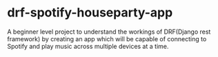 # drf-spotify-houseparty-app
A beginner level project to understand the workings of DRF(Django rest framework) by creating an app which will be capable of connecting to Spotify and play music across multiple devices at a time.
